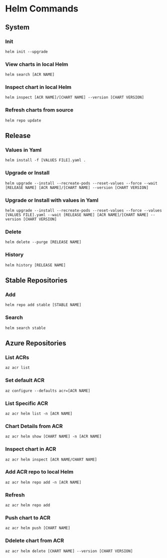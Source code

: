 # Helm Commands

## System
### Init
```
helm init --upgrade
```
### View charts in local Helm
```
helm search [ACR NAME]
```
### Inspect chart in local Helm
```
helm inspect [ACR NAME]/[CHART NAME] --version [CHART VERSION]
```
### Refresh charts from source
```
helm repo update
```

## Release
### Values in Yaml
```
helm install -f [VALUES FILE].yaml .
```
### Upgrade or Install
```
helm upgrade --install --recreate-pods --reset-values --force --wait [RELEASE NAME] [ACR NAME]/[CHART NAME] --version [CHART VERSION]
```
### Upgrade or Install with values in Yaml
```
helm upgrade --install --recreate-pods --reset-values --force --values [VALUES FILE].yaml --wait [RELEASE NAME] [ACR NAME]/[CHART NAME] --version [CHART VERSION]
```
### Delete
```
helm delete --purge [RELEASE NAME]
```
### History
```
helm history [RELEASE NAME]
```

## Stable Repositories
### Add
```
helm repo add stable [STABLE NAME]
```
### Search
```
helm search stable
```

## Azure Repositories
### List ACRs
```
az acr list
```
### Set default ACR
```
az configure --defaults acr=[ACR NAME]
```
### List Specific ACR
```
az acr helm list -n [ACR NAME]
```
### Chart Details from ACR
```
az acr helm show [CHART NAME] -n [ACR NAME]
```
### Inspect chart in ACR
```
az acr helm inspect [ACR NAME/CHART NAME]
```
### Add ACR repo to local Helm
```
az acr helm repo add -n [ACR NAME]
```
### Refresh
```
az acr helm repo add
```
### Push chart to ACR
```
az acr helm push [CHART NAME]
```
### Ddelete chart from ACR
```
az acr helm delete [CHART NAME] --version [CHART VERSION]
```

